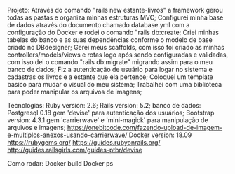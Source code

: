 Projeto:
	Através do comando "rails new estante-livros" a framework gerou todas as pastas e 
organiza minhas estruturas MVC;
	Configurei minha base de dados através do documento chamado database.yml com a configuração
do Docker e rodei o comando "rails db:create;
	Criei minhas tabelas do banco e as suas dependências conforme o modelo de base criado no 
DBdesigner;
	Gerei meus scaffolds, com isso foi criado as minhas controllers/models/views e rotas logo após sendo configuradas e validadas, com isso dei o comando "rails db:migrate" migrando assim para o meu banco de dados;
	Fiz a autenticação de usuário para logar no sistema e cadastras os livros e a estante que ela pertence;
	Coloquei um template básico para mudar o visual do meu sistema;
	Trabalhei com uma biblioteca para poder manipular os arquivos de imagens;

Tecnologias:
	Ruby version: 2.6;
	Rails version: 5.2;
	banco de dados: Postgresql 0.18
	gem 'devise' para autenticação dos usuários;
	Bootstrap version: 4.3.1
	gem 'carrierwave' e 'mini-magick' para manipulação de arquivos e imagens;
	https://onebitcode.com/fazendo-upload-de-imagem-e-multiplos-anexos-usando-carrierwave/
	Docker version: 18.09
	https://rubygems.org/
	https://guides.rubyonrails.org/
	http://guides.railsgirls.com/guides-ptbr/devise
	
Como rodar:
	Docker build 
	Docker ps 


